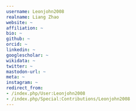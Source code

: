 ```yaml
---
username: Leonjohn2008
realname: Liang Zhao
website: ~
affiliation: ~
bio: ~
github: ~
orcid: ~
linkedin: ~
googlescholar: ~
wikidata: ~
twitter: ~
mastodon-url: ~
meta: ~
instagram: ~
redirect_from:
- /index.php/User:Leonjohn2008
- /index.php/Special:Contributions/Leonjohn2008
---
```

